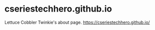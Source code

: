 # cseriestechhero.github.io
Lettuce Cobbler Twinkie's about page.
https://cseriestechhero.github.io/
